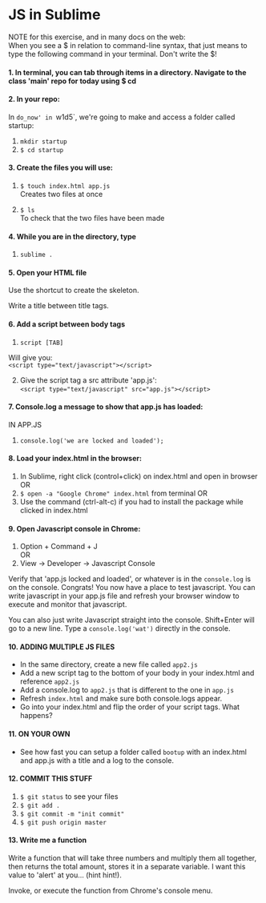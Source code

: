 # JS in Sublime

NOTE for this exercise, and in many docs on the web:   
When you see a $ in relation to command-line syntax, that just means to type the following command in your terminal.  Don't write the $!


#### 1. In terminal, you can tab through items in a directory. Navigate to the class 'main' repo for today using $ cd 

#### 2. In your repo:  
  
In `do_now' in `w1d5`, we're going to make and access a folder called startup:  
 
1.  ```mkdir startup```
2. `$ cd startup`  
  
  
#### 3. Create the files you will use:  

1. `$ touch index.html app.js`  
Creates two files at once  
  
2. `$ ls`  
To check that the two files have been made  
  
  
#### 4. While you are in the directory, type   
1. `sublime .` 
    
#### 5. Open your HTML file 

Use the shortcut to create the skeleton.
  
Write a title between title tags.
  

#### 6. Add a script between body tags   
1. `script [TAB]`

Will give you:  
`<script type="text/javascript"></script>`

2. Give the script tag a src attribute 'app.js':  
`<script type="text/javascript" src="app.js"></script>`


#### 7. Console.log a message to show that app.js has loaded:  

IN APP.JS  
1. `console.log('we are locked and loaded');`  
  
  
#### 8. Load your index.html in the browser:  
  
1. In Sublime, right click (control+click) on index.html and open in browser  
OR  
2. `$ open -a "Google Chrome" index.html` from terminal
OR
3. Use the command (ctrl-alt-c) if you had to install the package while clicked in index.html
  
  
#### 9. Open Javascript console in Chrome:  
  
1. Option + Command + J   
OR  
2. View -> Developer -> Javascript Console  
  
Verify that 'app.js locked and loaded', or whatever is in the `console.log` is on the console. Congrats! You now have a place to test javascript. You can write javascript in your app.js file and refresh your browser window to execute and monitor that javascript. 

You can also just write Javascript straight into the console. Shift+Enter will go to a new line.  Type a `console.log('wat')` directly in the console.

  
#### 10. ADDING MULTIPLE JS FILES  
  
- In the same directory, create a new file called `app2.js` 
- Add a new script tag to the bottom of your body in your index.html and reference `app2.js`  
- Add a console.log to `app2.js` that is different to the one in `app.js` 
- Refresh `index.html` and make sure both console.logs appear.
- Go into your index.html and flip the order of your script tags.  What happens? 


#### 11. ON YOUR OWN

- See how fast you can setup a folder called `bootup` with an index.html and app.js with a title and a log to the console.


#### 12. COMMIT THIS STUFF 

1. `$ git status` to see your files
2. `$ git add .`
3. `$ git commit -m "init commit"`
4. `$ git push origin master`



#### 13. Write me a function

Write a function that will take three numbers and multiply them all together, then returns the total amount, stores it in a separate variable.  I want this value to 'alert' at you... (hint hint!).  

Invoke, or execute the function from Chrome's console menu.

